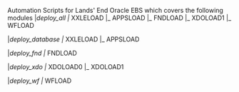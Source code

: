 Automation Scripts for Lands' End Oracle EBS which covers the following modules
|_deploy_all
	|_ XXLELOAD
	|_ APPSLOAD
	|_ FNDLOAD
	|_ XDOLOAD1
	|_ WFLOAD

|_deploy_database
	|_ XXLELOAD
	|_ APPSLOAD

|_deploy_fnd
	|_ FNDLOAD

|_deploy_xdo
	|_ XDOLOAD0
	|_ XDOLOAD1

|_deploy_wf
	|_ WFLOAD
	